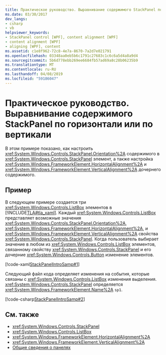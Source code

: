 ```yaml
---
title: Практическое руководство. Выравнивание содержимого StackPanel по горизонтали или по вертикали
ms.date: 03/30/2017
dev_langs:
- csharp
- vb
helpviewer_keywords:
- StackPanel control [WPF], content alignment [WPF]
- content alignment [WPF]
- aligning [WPF], content
ms.assetid: c1e8f962-72c8-4e7a-8670-7a2d7e021791
ms.openlocfilehash: 03348aa0eb5b6c1791c27683c1c6c6a5d4a8a9d4
ms.sourcegitcommit: 5b6d778ebb269ee6684fb57ad69a8c28b06235b9
ms.translationtype: MT
ms.contentlocale: ru-RU
ms.lasthandoff: 04/08/2019
ms.locfileid: "59186047"
---
```

# <a name="how-to-horizontally-or-vertically-align-content-in-a-stackpanel"></a>Практическое руководство. Выравнивание содержимого StackPanel по горизонтали или по вертикали
В этом примере показано, как настроить <xref:System.Windows.Controls.StackPanel.Orientation%2A> содержимого в <xref:System.Windows.Controls.StackPanel> элемент, а также настройка <xref:System.Windows.FrameworkElement.HorizontalAlignment%2A> и <xref:System.Windows.FrameworkElement.VerticalAlignment%2A> дочернего содержимого.  
  
## <a name="example"></a>Пример  
 В следующем примере создается три <xref:System.Windows.Controls.ListBox> элементов в [!INCLUDE[TLA#tla_xaml](../../../../includes/tlasharptla-xaml-md.md)]. Каждый <xref:System.Windows.Controls.ListBox> представляет возможные значения <xref:System.Windows.Controls.StackPanel.Orientation%2A>, <xref:System.Windows.FrameworkElement.HorizontalAlignment%2A>, и <xref:System.Windows.FrameworkElement.VerticalAlignment%2A> свойства <xref:System.Windows.Controls.StackPanel>. Когда пользователь выбирает значение в любом из <xref:System.Windows.Controls.ListBox> элементов, связанному свойству <xref:System.Windows.Controls.StackPanel> и его дочерние <xref:System.Windows.Controls.Button> изменение элементов.  
  
 [!code-xaml[StackPanelIntroSamp#1](~/samples/snippets/csharp/VS_Snippets_Wpf/StackPanelIntroSamp/CSharp/Window1.xaml#1)]  
  
 Следующий файл кода определяет изменения на события, которые связаны с <xref:System.Windows.Controls.ListBox> изменения выделения. <xref:System.Windows.Controls.StackPanel> определяется <xref:System.Windows.FrameworkElement.Name%2A> `sp1`.  
  
 [!code-csharp[StackPanelIntroSamp#2](~/samples/snippets/csharp/VS_Snippets_Wpf/StackPanelIntroSamp/CSharp/Window1.xaml.cs#2)]
   
  
## <a name="see-also"></a>См. также

- <xref:System.Windows.Controls.StackPanel>
- <xref:System.Windows.Controls.ListBox>
- <xref:System.Windows.FrameworkElement.HorizontalAlignment%2A>
- <xref:System.Windows.FrameworkElement.VerticalAlignment%2A>
- [Общие сведения о панелях](panels-overview.md)
